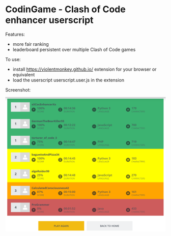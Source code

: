 # CodinGame - Clash of Code enhancer userscript

Features:

* more fair ranking
* leaderboard persistent over multiple Clash of Code games

To use:

* install https://violentmonkey.github.io/ extension for your browser or equivalent
* load the userscript userscript.user.js in the extension

Screenshot:

![](images/screenshot.png)